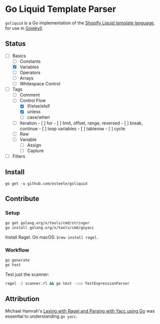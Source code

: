 # Go Liquid Template Parser

`goliquid` is a Go implementation of the [Shopify Liquid template language](https://shopify.github.io/liquid/tags/variable/), for use in [Gojekyll](https://github.com/osteele/gojekyll).

## Status

- [ ] Basics
  - [ ] Constants
  - [x] Variables
  - [ ] Operators
  - [ ] Arrays
  - [ ] Whitespace Control
- [ ] Tags
  - [ ] Comment
  - [ ] Control Flow
    - [x] if/else/elsif
    - [x] unless
    - [ ] case/when
  - [ ] Iteration
        - [ ] for
            - [ ] limit, offset, range, reversed
        - [ ] break, continue
        - [ ] loop variables
        - [ ] tablerow
        - [ ] cycle
  - [ ] Raw
  - [ ] Variable
    - [ ] Assign
    - [ ] Capture
- [ ] Filters

## Install

`go get -u github.com/osteele/goliquid`

## Contribute

### Setup

```bash
go get golang.org/x/tools/cmd/stringer
go install golang.org/x/tools/cmd/goyacc
```

Install Ragel. On macOS: `brew install ragel`.

### Workflow

```bash
go generate
go test
```

Test just the scanner:

```bash
ragel -Z scanner.rl && go test -run TestExpressionParser
```

## Attribution

Michael Hamrah's [Lexing with Ragel and Parsing with Yacc using Go](https://medium.com/@mhamrah/lexing-with-ragel-and-parsing-with-yacc-using-go-81e50475f88f) was essential to understanding `go yacc`.
